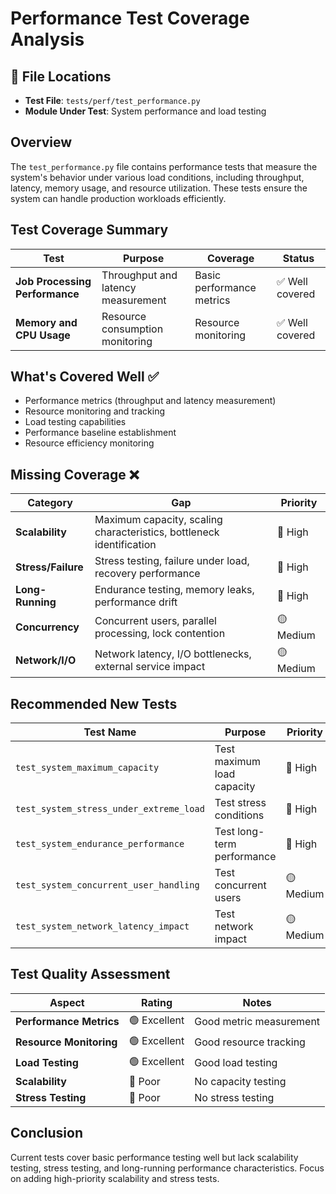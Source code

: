 # Performance Test Coverage Analysis

## 📍 File Locations
- **Test File**: `tests/perf/test_performance.py`
- **Module Under Test**: System performance and load testing

## Overview
The `test_performance.py` file contains performance tests that measure the system's behavior under various load conditions, including throughput, latency, memory usage, and resource utilization. These tests ensure the system can handle production workloads efficiently.

## Test Coverage Summary

| Test | Purpose | Coverage | Status |
|------|---------|----------|---------|
| **Job Processing Performance** | Throughput and latency measurement | Basic performance metrics | ✅ Well covered |
| **Memory and CPU Usage** | Resource consumption monitoring | Resource monitoring | ✅ Well covered |

## What's Covered Well ✅
- Performance metrics (throughput and latency measurement)
- Resource monitoring and tracking
- Load testing capabilities
- Performance baseline establishment
- Resource efficiency monitoring

## Missing Coverage ❌

| Category | Gap | Priority |
|----------|-----|----------|
| **Scalability** | Maximum capacity, scaling characteristics, bottleneck identification | 🔴 High |
| **Stress/Failure** | Stress testing, failure under load, recovery performance | 🔴 High |
| **Long-Running** | Endurance testing, memory leaks, performance drift | 🔴 High |
| **Concurrency** | Concurrent users, parallel processing, lock contention | 🟡 Medium |
| **Network/I/O** | Network latency, I/O bottlenecks, external service impact | 🟡 Medium |

## Recommended New Tests

| Test Name | Purpose | Priority |
|-----------|---------|----------|
| `test_system_maximum_capacity` | Test maximum load capacity | 🔴 High |
| `test_system_stress_under_extreme_load` | Test stress conditions | 🔴 High |
| `test_system_endurance_performance` | Test long-term performance | 🔴 High |
| `test_system_concurrent_user_handling` | Test concurrent users | 🟡 Medium |
| `test_system_network_latency_impact` | Test network impact | 🟡 Medium |

## Test Quality Assessment

| Aspect | Rating | Notes |
|--------|--------|-------|
| **Performance Metrics** | 🟢 Excellent | Good metric measurement |
| **Resource Monitoring** | 🟢 Excellent | Good resource tracking |
| **Load Testing** | 🟢 Excellent | Good load testing |
| **Scalability** | 🔴 Poor | No capacity testing |
| **Stress Testing** | 🔴 Poor | No stress testing |

## Conclusion
Current tests cover basic performance testing well but lack scalability testing, stress testing, and long-running performance characteristics. Focus on adding high-priority scalability and stress tests.
